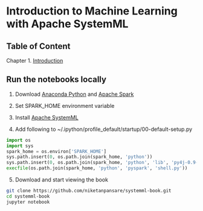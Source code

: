 # Introduction to Machine Learning with Apache SystemML

## Table of Content

Chapter 1. [Introduction](http://nbviewer.jupyter.org/github/niketanpansare/systemml-book/blob/master/Chapter1_Introduction.ipynb)

## Run the notebooks locally

1. Download [Anaconda Python](https://www.continuum.io/downloads) and [Apache Spark](http://spark.apache.org/downloads.html)

2. Set SPARK_HOME environment variable

3. Install [Apache SystemML](https://apache.github.io/incubator-systemml/beginners-guide-python#install-systemml)

4. Add following to ~/.ipython/profile_default/startup/00-default-setup.py

  ```python
  import os
  import sys
  spark_home = os.environ['SPARK_HOME']
  sys.path.insert(0, os.path.join(spark_home, 'python'))
  sys.path.insert(0, os.path.join(spark_home, 'python', 'lib', 'py4j-0.9-src.zip'))
  execfile(os.path.join(spark_home, 'python', 'pyspark', 'shell.py'))
  ```

5. Download and start viewing the book

  ```bash
  git clone https://github.com/niketanpansare/systemml-book.git
  cd systemml-book
  jupyter notebook
  ```
